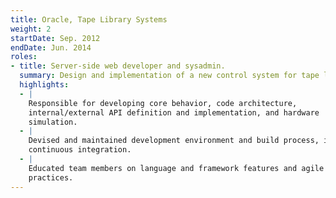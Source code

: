 ```yaml
---
title: Oracle, Tape Library Systems
weight: 2
startDate: Sep. 2012
endDate: Jun. 2014
roles:
- title: Server-side web developer and sysadmin.
  summary: Design and implementation of a new control system for tape libraries.
  highlights:
  - |
    Responsible for developing core behavior, code architecture,
    internal/external API definition and implementation, and hardware
    simulation.
  - |
    Devised and maintained development environment and build process, including
    continuous integration.
  - |
    Educated team members on language and framework features and agile
    practices.
---
```

